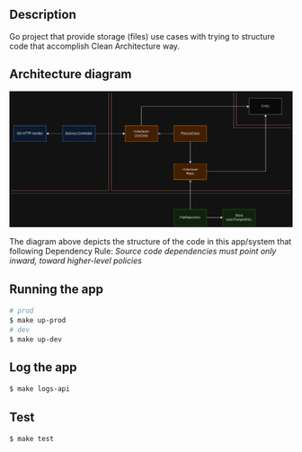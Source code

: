 ## Description

Go project that provide storage (files) use cases with trying to structure code that accomplish Clean Architecture way.

## Architecture diagram

![architecture diagram](https://github.com/aryyawijaya/go-storage-with-clean-arch/blob/dev/architecture_diagram.png)

The diagram above depicts the structure of the code in this app/system that following Dependency Rule: *Source code dependencies must point only inward, toward higher-level policies*

## Running the app

```bash
# prod
$ make up-prod
# dev
$ make up-dev
```

## Log the app

```bash
$ make logs-api
```

## Test

```bash
$ make test
```
